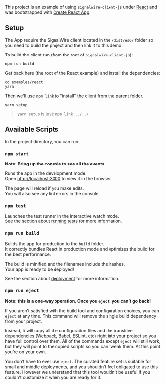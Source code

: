 This project is an example of using `signalwire-client-js` under [React](https://reactjs.org/) and was bootstrapped with [Create React App](https://github.com/facebook/create-react-app).

## Setup
The App require the SignalWire client located in the `/dist/es6/` folder so you need to build the project and then link it to this demo.

To build the client run (from the root of `signalwire-client-js`):
```
npm run build
```

Get back here (the root of the React example) and install the dependencies:

```
cd examples/react
yarn
```

Then we'll use `npm link` to "install" the client from the parent folder.
```
yarn setup
```

> `yarn setup` is just: `npm link ../../`


## Available Scripts

In the project directory, you can run:

### `npm start`

**Note: Bring up the console to see all the events**

Runs the app in the development mode.<br>
Open [http://localhost:3000](http://localhost:3000) to view it in the browser.

The page will reload if you make edits.<br>
You will also see any lint errors in the console.

### `npm test`

Launches the test runner in the interactive watch mode.<br>
See the section about [running tests](https://facebook.github.io/create-react-app/docs/running-tests) for more information.

### `npm run build`

Builds the app for production to the `build` folder.<br>
It correctly bundles React in production mode and optimizes the build for the best performance.

The build is minified and the filenames include the hashes.<br>
Your app is ready to be deployed!

See the section about [deployment](https://facebook.github.io/create-react-app/docs/deployment) for more information.

### `npm run eject`

**Note: this is a one-way operation. Once you `eject`, you can’t go back!**

If you aren’t satisfied with the build tool and configuration choices, you can `eject` at any time. This command will remove the single build dependency from your project.

Instead, it will copy all the configuration files and the transitive dependencies (Webpack, Babel, ESLint, etc) right into your project so you have full control over them. All of the commands except `eject` will still work, but they will point to the copied scripts so you can tweak them. At this point you’re on your own.

You don’t have to ever use `eject`. The curated feature set is suitable for small and middle deployments, and you shouldn’t feel obligated to use this feature. However we understand that this tool wouldn’t be useful if you couldn’t customize it when you are ready for it.
